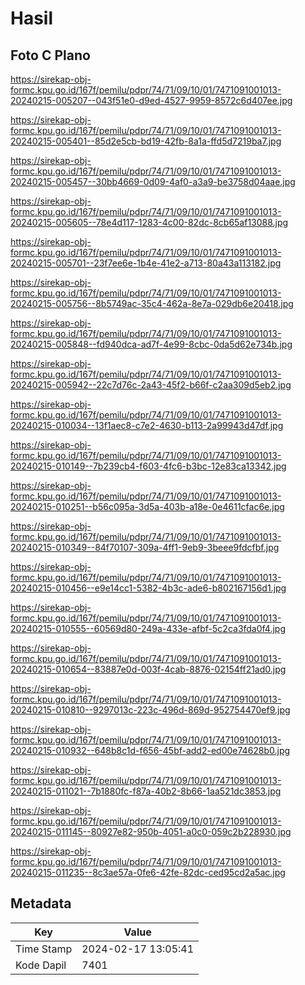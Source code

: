 # Hasil

## Foto C Plano

https://sirekap-obj-formc.kpu.go.id/167f/pemilu/pdpr/74/71/09/10/01/7471091001013-20240215-005207--043f51e0-d9ed-4527-9959-8572c6d407ee.jpg

https://sirekap-obj-formc.kpu.go.id/167f/pemilu/pdpr/74/71/09/10/01/7471091001013-20240215-005401--85d2e5cb-bd19-42fb-8a1a-ffd5d7219ba7.jpg

https://sirekap-obj-formc.kpu.go.id/167f/pemilu/pdpr/74/71/09/10/01/7471091001013-20240215-005457--30bb4669-0d09-4af0-a3a9-be3758d04aae.jpg

https://sirekap-obj-formc.kpu.go.id/167f/pemilu/pdpr/74/71/09/10/01/7471091001013-20240215-005605--78e4d117-1283-4c00-82dc-8cb65af13088.jpg

https://sirekap-obj-formc.kpu.go.id/167f/pemilu/pdpr/74/71/09/10/01/7471091001013-20240215-005701--23f7ee6e-1b4e-41e2-a713-80a43a113182.jpg

https://sirekap-obj-formc.kpu.go.id/167f/pemilu/pdpr/74/71/09/10/01/7471091001013-20240215-005756--8b5749ac-35c4-462a-8e7a-029db6e20418.jpg

https://sirekap-obj-formc.kpu.go.id/167f/pemilu/pdpr/74/71/09/10/01/7471091001013-20240215-005848--fd940dca-ad7f-4e99-8cbc-0da5d62e734b.jpg

https://sirekap-obj-formc.kpu.go.id/167f/pemilu/pdpr/74/71/09/10/01/7471091001013-20240215-005942--22c7d76c-2a43-45f2-b66f-c2aa309d5eb2.jpg

https://sirekap-obj-formc.kpu.go.id/167f/pemilu/pdpr/74/71/09/10/01/7471091001013-20240215-010034--13f1aec8-c7e2-4630-b113-2a99943d47df.jpg

https://sirekap-obj-formc.kpu.go.id/167f/pemilu/pdpr/74/71/09/10/01/7471091001013-20240215-010149--7b239cb4-f603-4fc6-b3bc-12e83ca13342.jpg

https://sirekap-obj-formc.kpu.go.id/167f/pemilu/pdpr/74/71/09/10/01/7471091001013-20240215-010251--b56c095a-3d5a-403b-a18e-0e4611cfac6e.jpg

https://sirekap-obj-formc.kpu.go.id/167f/pemilu/pdpr/74/71/09/10/01/7471091001013-20240215-010349--84f70107-309a-4ff1-9eb9-3beee9fdcfbf.jpg

https://sirekap-obj-formc.kpu.go.id/167f/pemilu/pdpr/74/71/09/10/01/7471091001013-20240215-010456--e9e14cc1-5382-4b3c-ade6-b802167156d1.jpg

https://sirekap-obj-formc.kpu.go.id/167f/pemilu/pdpr/74/71/09/10/01/7471091001013-20240215-010555--60569d80-249a-433e-afbf-5c2ca3fda0f4.jpg

https://sirekap-obj-formc.kpu.go.id/167f/pemilu/pdpr/74/71/09/10/01/7471091001013-20240215-010654--83887e0d-003f-4cab-8876-02154ff21ad0.jpg

https://sirekap-obj-formc.kpu.go.id/167f/pemilu/pdpr/74/71/09/10/01/7471091001013-20240215-010810--9297013c-223c-496d-869d-952754470ef9.jpg

https://sirekap-obj-formc.kpu.go.id/167f/pemilu/pdpr/74/71/09/10/01/7471091001013-20240215-010932--648b8c1d-f656-45bf-add2-ed00e74628b0.jpg

https://sirekap-obj-formc.kpu.go.id/167f/pemilu/pdpr/74/71/09/10/01/7471091001013-20240215-011021--7b1880fc-f87a-40b2-8b66-1aa521dc3853.jpg

https://sirekap-obj-formc.kpu.go.id/167f/pemilu/pdpr/74/71/09/10/01/7471091001013-20240215-011145--80927e82-950b-4051-a0c0-059c2b228930.jpg

https://sirekap-obj-formc.kpu.go.id/167f/pemilu/pdpr/74/71/09/10/01/7471091001013-20240215-011235--8c3ae57a-0fe6-42fe-82dc-ced95cd2a5ac.jpg


## Metadata

| Key        | Value               |
| ---------- | ------------------- |
| Time Stamp | 2024-02-17 13:05:41 |
| Kode Dapil | 7401                |



